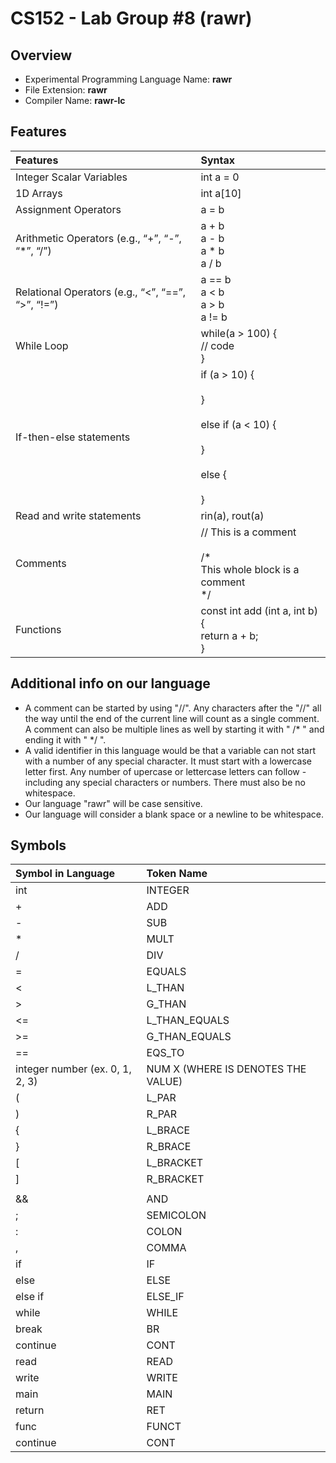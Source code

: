 # CS152 - Lab Group #8 (rawr)

## Overview

- Experimental Programming Language Name: <b>rawr</b>
- File Extension: <b>rawr</b>
- Compiler Name: <b>rawr-lc</b>

## Features
|         Features         |           Syntax            |
| :---------------------- | :------------------------- |
| Integer Scalar Variables |          int a = 0          |
|        1D Arrays         |          int a[10]          |
|   Assignment Operators   |            a = b            |
|   Arithmetic Operators (e.g., “+”, “-”, “*”, “/”)  | a + b <br> a - b <br> a \* b <br> a / b |
|   Relational Operators (e.g., “<”, “==”, “>”, “!=”)  | a == b <br> a < b <br> a > b <br>  a != b|
|   While Loop  | while(a > 100) { <br/>// code<br/>}|
|   If-then-else statements  | if (a > 10) {<br/><br/>} <br/><br/>else if (a < 10) {<br/><br/>} <br/><br/>else {<br/><br/>} |
|   Read and write statements | rin(a), rout(a)|
|   Comments | // This is a comment <br/><br/>/* <br> This whole block is a comment <br>*/|
|   Functions |  const int add (int a, int b) {<br>return a + b;<br>}|


## Additional info on our language
- A comment can be started by using "//". Any characters after the "//" all the way until the end of the current line will count as a single comment. A comment can also be multiple lines as well by starting it with " /* " and ending it with " */ ". 
- A valid identifier in this language would be that a variable can not start with a number of any special character. It must start with a lowercase letter first. Any number of upercase or lettercase letters can follow - including any special characters or numbers. There must also be no whitespace. 
- Our language "rawr" will be case sensitive. 
- Our language will consider a blank space or a newline to be whitespace. 

## Symbols
|         Symbol in Language         |           Token Name            |
| :---------------------- | :------------------------- |
| int |          INTEGER          |
| + |          ADD          |
| - |          SUB          |
| * |          MULT          |
| / |          DIV          |
| = |          EQUALS          |
| < |          L_THAN          |
| > |          G_THAN          |
| <= |          L_THAN_EQUALS          |
| >= |          G_THAN_EQUALS          |
| == |          EQS_TO          |
| integer number (ex. 0, 1, 2, 3)|          NUM X (WHERE IS DENOTES THE VALUE)          |
| ( |         L_PAR           |
| ) |         R_PAR           |
| { |         L_BRACE           |
| } |         R_BRACE           |
| [ |         L_BRACKET           |
| ] |         R_BRACKET           |
| || |        OR            |
| && |        AND            |
| ; |         SEMICOLON           |
| : |         COLON           |
| , |         COMMA           |
 if |             IF       |
| else |             ELSE       |
| else if |           ELSE_IF         |
| while |            WHILE        |
| break |            BR        |
| continue  |        CONT            |
| read |             READ       |
| write |             WRITE       |
| main |           MAIN         |
| return |          RET          |
| func |        FUNCT        |
| continue  |           CONT        |